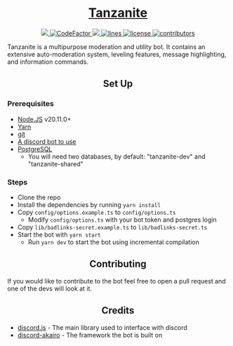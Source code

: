 <!-- markdownlint-disable-file MD010 MD033 MD041 -->

<a href="https://discord.com/api/oauth2/authorize?client_id=767478359348740148&permissions=5368709119918&scope=bot%20applications.commands">
    <h1 align="center">Tanzanite</h1>
</a>

<div align="center">
    <!-- lint -->
    <a href="https://github.com/TanzaniteBot/tanzanite/actions">
        <img src="https://img.shields.io/github/actions/workflow/status/TanzaniteBot/tanzanite/checks.yml?branch=master&?style=normal" target="_blank">
    </a>
    <!-- code factor -->
    <a href="https://www.codefactor.io/repository/github/TanzaniteBot/tanzanite">
        <img src="https://www.codefactor.io/repository/github/TanzaniteBot/tanzanite/badge" alt="CodeFactor" />
    </a>
    <!-- language -->
    <a href="https://github.com/TanzaniteBot/tanzanite/">
        <img src="https://img.shields.io/github/languages/top/TanzaniteBot/tanzanite?&color=informational&logo=GitHub">
    </a>
    <!-- lines -->
    <a href="https://github.com/TanzaniteBot/tanzanite/graphs/code-frequency" target="_blank">
        <img src="https://img.shields.io/tokei/lines/github/TanzaniteBot/tanzanite?label=lines&color=informational&logo=GitHub" alt="lines">
    </a>
    <!-- license -->
    <a href="https://github.com/TanzaniteBot/tanzanite/blob/master/LICENSE" target="_blank">
        <img src="https://img.shields.io/badge/license-CC--BY--NC--SA--4.0-informational?logo=GitHub" alt="license">
    </a>
    <!-- contributors -->
    <a href="https://github.com/TanzaniteBot/tanzanite/graphs/contributors" target="_blank">
        <img src="https://img.shields.io/github/contributors/TanzaniteBot/tanzanite?color=informational&logo=GitHub" alt="contributors">
    </a>
    <!-- TODO: guild count and invite -->
</div>

Tanzanite is a multipurpose moderation and utility bot. It contains an extensive auto-moderation system, leveling features, message highlighting, and information commands.

<h2 align="center">Set Up</h2>

<h3>Prerequisites</h3>

- <a href="https://nodejs.org/en/">Node.JS</a> v20.11.0+
- <a href="https://yarnpkg.com/getting-started/install">Yarn</a>
- <a href="https://git-scm.com/">git</a>
- <a href="https://discord.com/developers/applications">A discord bot to use</a>
- <a href="https://www.postgresql.org/download/">PostgreSQL</a>
  - You will need two databases, by default: "tanzanite-dev" and "tanzanite-shared"

<h3>Steps</h3>

- Clone the repo
- Install the dependencies by running `yarn install`
- Copy `config/options.example.ts` to `config/options.ts`
  - Modify `config/options.ts` with your bot token and postgres login
- Copy `lib/badlinks-secret.example.ts` to `lib/badlinks-secret.ts`
- Start the bot with `yarn start`
  - Run `yarn dev` to start the bot using incremental compilation

<h2 align="center">Contributing</h2>
If you would like to contribute to the bot feel free to open a pull request and one of the devs will look at it.

<h2 align="center">Credits</h2>

- <a href="https://discord.js.org/">discord.js</a> - The main library used to interface with discord
- <a href="https://github.com/TanzaniteBot/discord-akairo">discord-akairo</a> - The framework the bot is built on
